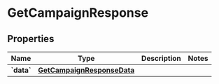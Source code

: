 
# GetCampaignResponse

## Properties
| Name | Type | Description | Notes |
| ------------ | ------------- | ------------- | ------------- |
| **&#x60;data&#x60;** | [**GetCampaignResponseData**](GetCampaignResponseData.md) |  |  |



